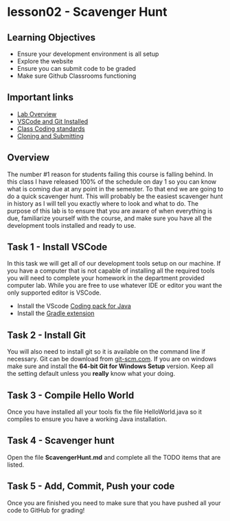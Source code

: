 # lesson02 - Scavenger Hunt


## Learning Objectives

- Ensure your development environment is all setup
- Explore the website
- Ensure you can submit code to be graded
- Make sure Github Classrooms functioning

## Important links

- [Lab Overview](https://youtu.be/VYJpk1fVFcU)
- [VSCode and Git Installed](https://www.youtube.com/watch?v=lix7G-S8ox8)
- [Class Coding standards](https://shanep-cs2.github.io/docs/coding-standards.html)
- [Cloning and Submitting](https://shanep-cs2.github.io/docs/github.html)

## Overview

The number #1 reason for students failing this course is falling behind. In this class I have
released 100% of the schedule on day 1 so you can know what is coming due at any point in the
semester.  To that end we are going to do a quick scavenger hunt. This will probably be the easiest
scavenger hunt in history as I will tell you exactly where to look and what to do. The purpose of
this lab is to ensure that you are aware of when everything is due, familiarize yourself with the
course, and make sure you have all the development tools installed and ready to use.

## Task 1 - Install VSCode

In this task we will get all of our development tools setup on our machine. If you have a computer
that is not capable of installing all the required tools you will need to complete your homework in
the department provided computer lab. While you are free to use whatever IDE or editor you want the
only supported editor is VSCode.

- Install the VScode [Coding pack for Java](https://code.visualstudio.com/learn/educators/installers)
- Install the [Gradle extension](https://marketplace.visualstudio.com/items?itemName=vscjava.vscode-gradle)

## Task 2 - Install Git

You will also need to install git so it is available on the command line if necessary. Git can be
download from [git-scm.com](http://git-scm.com/). If you are on windows make sure and install the
**64-bit Git for Windows Setup** version. Keep all the setting default unless you **really** know
what your doing.

## Task 3 - Compile Hello World

Once you have installed all your tools fix the file HelloWorld.java so it compiles to ensure
you have a working Java installation.

## Task 4 - Scavenger hunt

Open the file **ScavengerHunt.md** and complete all the TODO items that are listed. 

## Task 5 - Add, Commit, Push your code

Once you are finished you need to make sure that you have pushed all your code to GitHub for grading!